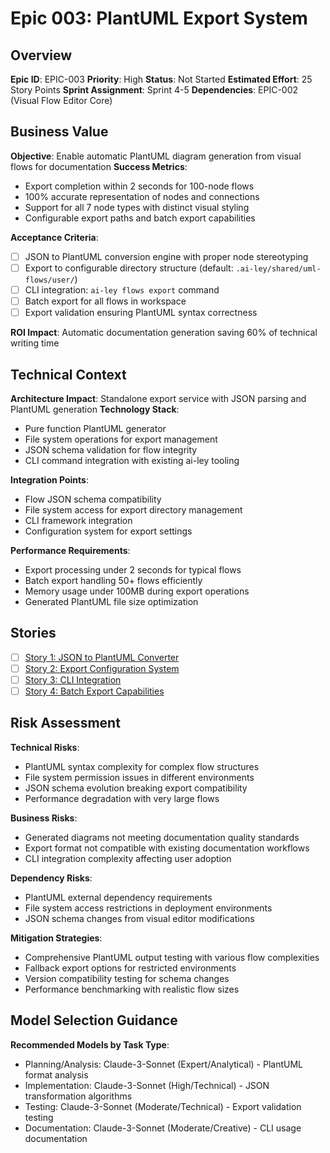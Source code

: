 # Epic 003: PlantUML Export System

## Overview

**Epic ID**: EPIC-003
**Priority**: High
**Status**: Not Started
**Estimated Effort**: 25 Story Points
**Sprint Assignment**: Sprint 4-5
**Dependencies**: EPIC-002 (Visual Flow Editor Core)

## Business Value

**Objective**: Enable automatic PlantUML diagram generation from visual flows for documentation
**Success Metrics**: 
- Export completion within 2 seconds for 100-node flows
- 100% accurate representation of nodes and connections
- Support for all 7 node types with distinct visual styling
- Configurable export paths and batch export capabilities

**Acceptance Criteria**: 
- [ ] JSON to PlantUML conversion engine with proper node stereotyping
- [ ] Export to configurable directory structure (default: `.ai-ley/shared/uml-flows/user/`)
- [ ] CLI integration: `ai-ley flows export` command
- [ ] Batch export for all flows in workspace
- [ ] Export validation ensuring PlantUML syntax correctness

**ROI Impact**: Automatic documentation generation saving 60% of technical writing time

## Technical Context

**Architecture Impact**: Standalone export service with JSON parsing and PlantUML generation
**Technology Stack**: 
- Pure function PlantUML generator
- File system operations for export management  
- JSON schema validation for flow integrity
- CLI command integration with existing ai-ley tooling

**Integration Points**: 
- Flow JSON schema compatibility
- File system access for export directory management
- CLI framework integration
- Configuration system for export settings

**Performance Requirements**: 
- Export processing under 2 seconds for typical flows
- Batch export handling 50+ flows efficiently
- Memory usage under 100MB during export operations
- Generated PlantUML file size optimization

## Stories

- [ ] [Story 1: JSON to PlantUML Converter](story-001-converter/README.md)
- [ ] [Story 2: Export Configuration System](story-002-config/README.md) 
- [ ] [Story 3: CLI Integration](story-003-cli/README.md)
- [ ] [Story 4: Batch Export Capabilities](story-004-batch/README.md)

## Risk Assessment

**Technical Risks**: 
- PlantUML syntax complexity for complex flow structures
- File system permission issues in different environments
- JSON schema evolution breaking export compatibility
- Performance degradation with very large flows

**Business Risks**: 
- Generated diagrams not meeting documentation quality standards
- Export format not compatible with existing documentation workflows
- CLI integration complexity affecting user adoption

**Dependency Risks**: 
- PlantUML external dependency requirements
- File system access restrictions in deployment environments
- JSON schema changes from visual editor modifications

**Mitigation Strategies**:
- Comprehensive PlantUML output testing with various flow complexities
- Fallback export options for restricted environments  
- Version compatibility testing for schema changes
- Performance benchmarking with realistic flow sizes

## Model Selection Guidance

**Recommended Models by Task Type**:

- Planning/Analysis: Claude-3-Sonnet (Expert/Analytical) - PlantUML format analysis
- Implementation: Claude-3-Sonnet (High/Technical) - JSON transformation algorithms  
- Testing: Claude-3-Sonnet (Moderate/Technical) - Export validation testing
- Documentation: Claude-3-Sonnet (Moderate/Creative) - CLI usage documentation
